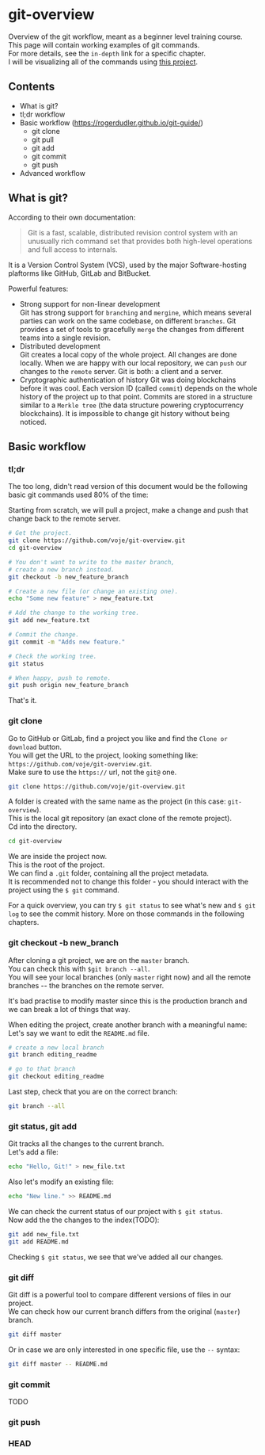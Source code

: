 # git-overview
Overview of the git workflow, meant as a beginner level training course.   
This page will contain working examples of git commands.  
For more details, see the `in-depth` link for a specific chapter.   
I will be visualizing all of the commands using [this project](https://git-school.github.io/visualizing-git/).   

## Contents

* What is git?
* tl;dr workflow
* Basic workflow (https://rogerdudler.github.io/git-guide/)
  * git clone
  * git pull
  * git add
  * git commit
  * git push
* Advanced workflow


## What is git?
According to their own documentation:
> Git is a fast, scalable, distributed revision control system with an unusually rich command set that provides both high-level operations and full access to internals.  

It is a Version Control System (VCS), used by the major Software-hosting plaftorms like GitHub, GitLab and BitBucket.   

Powerful features:

* Strong support for non-linear development   
Git has strong support for `branching` and `mergine`, which means several parties can work on the same codebase, on different `branches`. Git provides a set of tools to gracefully `merge` the changes from different teams into a single revision.   
* Distributed development   
Git creates a local copy of the whole project. All changes are done locally. When we are happy with our local repository, we can `push` our changes to the `remote` server. Git is both: a client and a server.   
* Cryptographic authentication of history
Git was doing blockchains before it was cool. Each version ID (called `commit`) depends on the whole history of the project up to that point. Commits are stored in a structure similar to a `Merkle tree` (the data structure powering cryptocurrency blockchains). It is impossible to change git history without being noticed.   


## Basic workflow

### tl;dr
The too long, didn't read version of this document would be the following basic git commands used 80% of the time:

Starting from scratch, we will pull a project, make a change and push that change back to the remote server.   
```bash
# Get the project.
git clone https://github.com/voje/git-overview.git
cd git-overview

# You don't want to write to the master branch, 
# create a new branch instead.
git checkout -b new_feature_branch

# Create a new file (or change an existing one).
echo "Some new feature" > new_feature.txt

# Add the change to the working tree.
git add new_feature.txt

# Commit the change.
git commit -m "Adds new feature."

# Check the working tree.
git status

# When happy, push to remote.
git push origin new_feature_branch
```
That's it.   


### git clone
Go to GitHub or GitLab, find a project you like and find the `Clone or download` button.   
You will get the URL to the project, looking something like:
`https://github.com/voje/git-overview.git`.   
Make sure to use the `https://` url, not the `git@` one.   

```bash
git clone https://github.com/voje/git-overview.git
```
A folder is created with the same name as the project (in this case: `git-overview`).   
This is the local git repository (an exact clone of the remote project).   
Cd into the directory.   
```bash
cd git-overview
```
We are inside the project now.   
This is the root of the project.   
We can find a `.git` folder, containing all the project metadata.   
It is recommended not to change this folder - you should interact with the project using the `$ git` command.   

For a quick overview, you can try `$ git status` to see what's new and `$ git log` to see the commit history. More on those commands in the following chapters.   


### git checkout -b new_branch
After cloning a git project, we are on the `master` branch.   
You can check this with `$git branch --all`.   
You will see your local branches (only `master` right now) and all the remote branches -- the branches on the remote server.   

It's bad practise to modify master since this is the production branch and we can break a lot of things that way.   

When editing the project, create another branch with a meaningful name:
Let's say we want to edit the `README.md` file.   
```bash
# create a new local branch
git branch editing_readme

# go to that branch
git checkout editing_readme
```
Last step, check that you are on the correct branch:
```bash
git branch --all
```


### git status, git add
Git tracks all the changes to the current branch.   
Let's add a file:   
```bash
echo "Hello, Git!" > new_file.txt
```
Also let's modify an existing file:
```bash
echo "New line." >> README.md
```
We can check the current status of our project with `$ git status`.   
Now add the the changes to the index(TODO):
```bash
git add new_file.txt
git add README.md
```
Checking `$ git status`, we see that we've added all our changes.   


### git diff
Git diff is a powerful tool to compare different versions of files in our project.   
We can check how our current branch differs from the original (`master`) branch.   
```bash
git diff master
```
Or in case we are only interested in one specific file, use the `--` syntax:
```bash
git diff master -- README.md
```

### git commit
TODO

### git push


### HEAD